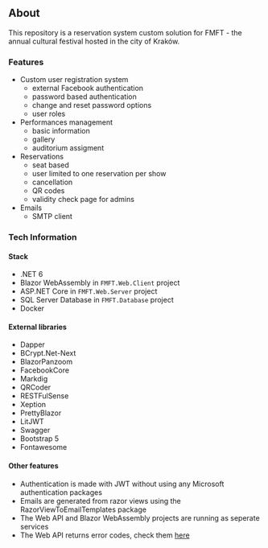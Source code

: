 ## About
This repository is a reservation system custom solution for FMFT - the annual cultural festival hosted in the city of Kraków.  

### Features
* Custom user registration system
    - external Facebook authentication
    - password based authentication
    - change and reset password options
    - user roles
* Performances management
    - basic information
    - gallery
    - auditorium assigment
* Reservations
    - seat based
    - user limited to one reservation per show
    - cancellation
    - QR codes
    - validity check page for admins
* Emails
    - SMTP client

### Tech Information
#### Stack
 * .NET 6
 * Blazor WebAssembly in `FMFT.Web.Client` project
 * ASP.NET Core in `FMFT.Web.Server` project
 * SQL Server Database in `FMFT.Database` project
 * Docker

#### External libraries
* Dapper 
* BCrypt.Net-Next
* BlazorPanzoom
* FacebookCore
* Markdig
* QRCoder
* RESTFulSense
* Xeption
* PrettyBlazor
* LitJWT
* Swagger
* Bootstrap 5
* Fontawesome

#### Other features
* Authentication is made with JWT without using any Microsoft authentication packages
* Emails are generated from razor views using the RazorViewToEmailTemplates package
* The Web API and Blazor WebAssembly projects are running as seperate services
* The Web API returns error codes, check them [here](/ERROR-CODES.md)